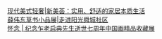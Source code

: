   
[现代美式轻奢|新美荟：实用、舒适的家居本质生活](http://www.dianyue.me/archives/784/iuw3689dm593yaa1/)  
[薛伟东草书小品展|走进阳光舜城社区](http://www.dianyue.me/archives/299/fyiv7sym9myny09x/)  
[怀念 | 纪念乍老启典先生逝世七周年中国画精品收藏展](http://www.dianyue.me/archives/301/crekxg3xjvtydjb8/)